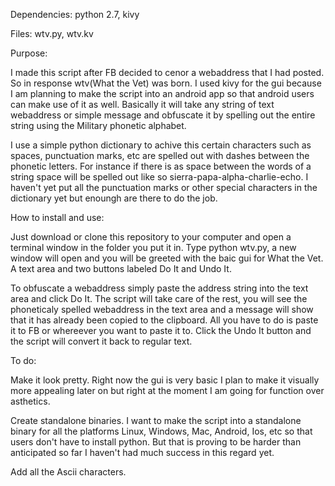 Dependencies: python 2.7, kivy

Files: wtv.py, wtv.kv

Purpose:

I made this script after FB decided to cenor a webaddress that I had posted. So in response wtv(What the Vet) was born. I used kivy for the gui because I am planning to make the script into an android app so that android users can make use of it as well. Basically it will take any string of text webaddress or simple message and obfuscate it by spelling out the entire string using the Military phonetic alphabet. 

I use a simple python dictionary to achive this certain characters such as spaces, punctuation marks, etc are spelled out with dashes between the phonetic letters. For instance if there is as space between the words of a string space will be spelled out like so sierra-papa-alpha-charlie-echo. I haven't yet put all the punctuation marks or other special characters in the dictionary yet but enoungh are there to do the job.

How to install and use: 

Just download or clone this repository to your computer and open a terminal window in the folder you put it in. Type python wtv.py, a new window will open and you will be greeted with the baic gui for What the Vet. A text area and two buttons labeled Do It and Undo It.

To obfuscate a webaddress simply paste the address string into the text area and click Do It. The script will take care of the rest, you will see the phoneticaly spelled webaddress in the text area and a message will show that it has already been copied to the clipboard. All you have to do is paste it to FB or whereever you want to paste it to. Click the Undo It button and the script will convert it back to regular text.

To do:

Make it look pretty. Right now the gui is very basic I plan to make it visually more appealing later on but right at the moment I am going for function over asthetics.

Create standalone binaries. I want to make the script into a standalone binary for all the platforms Linux, Windows, Mac, Android, Ios, etc so that users don't have to install python. But that is proving to be harder than anticipated so far I haven't had much success in this regard yet.

Add all the Ascii characters.


